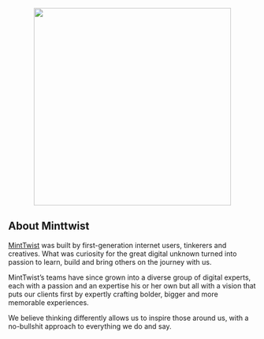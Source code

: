 <p align="center"><a href="https://minttwist.com" target="_blank"><img src="https://minttwiststg.wpengine.com/wp-content/themes/minttwist.com/app/assets/images/finn-logo-b.svg" width="400"></a></p>

## About Minttwist

[MintTwist](https://minttwist.com) was built by first-generation internet users, tinkerers and creatives. What was curiosity for the great digital unknown turned into passion to learn, build and bring others on the journey with us.

MintTwist’s teams have since grown into a diverse group of digital experts, each with a passion and an expertise his or her own but all with a vision that puts our clients first by expertly crafting bolder, bigger and more memorable experiences.

We believe thinking differently allows us to inspire those around us, with a no-bullshit approach to everything we do and say.
